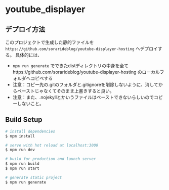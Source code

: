 # youtube_displayer

## デプロイ方法
このプロジェクトで生成した静的ファイルを `https://github.com/sorarideblog/youtube-displayer-hosting` へデプロイする。
具体的には、
 - `npm run generate` でできたdistディレクトリの中身を全てhttps://github.com/sorarideblog/youtube-displayer-hosting のローカルフォルダへコピペする
 - 注意：コピー先の.gitのフォルダと.gitignoreを削除しないように、消してからペーストじゃなくてそのまま上書きすると良い。
 - 注意：また、.nojekyllとかいうファイルはペーストできないらしいのでコピーしないこと。

## Build Setup

```bash
# install dependencies
$ npm install

# serve with hot reload at localhost:3000
$ npm run dev

# build for production and launch server
$ npm run build
$ npm run start

# generate static project
$ npm run generate
```
